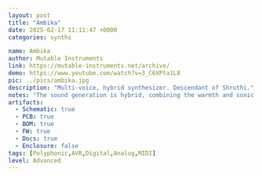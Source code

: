 ```yaml
---
layout: post
title: "Ambika"
date: 2025-02-17 11:11:47 +0000
categories: synths

name: Ambika
author: Mutable Instruments
link: https://mutable-instruments.net/archive/
demo: https://www.youtube.com/watch?v=3_C6XPta1L8
pic: ../pics/ambika.jpg
description: "Multi-voice, hybrid synthesizer. Descendant of Shruthi."
notes: "The sound generation is hybrid, combining the warmth and sonic character of a true 4-pole analog filter, with the large array of waveforms offered by digital wavetables, FM and phase modulation. The digital control of the analogue filter and VCA also means a very large palette of modulation possibilities."
artifacts:
  - Schematic: true
  - PCB: true
  - BOM: true
  - FW: true
  - Docs: true
  - Enclosure: false
tags: [Polyphonic,AVR,Digital,Analog,MIDI]
level: Advanced
---
```

